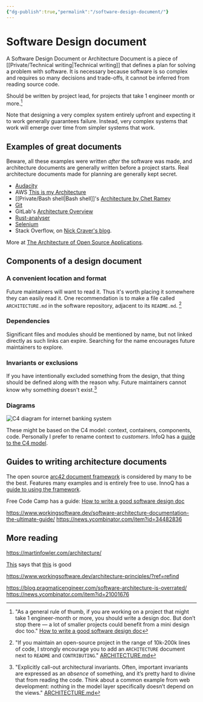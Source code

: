 ```yaml
---
{"dg-publish":true,"permalink":"/software-design-document/"}
---
```



# Software Design document

A Software Design Document or Architecture Document is a piece of [[Private/Technical writing\|Technical writing]] that defines a plan for solving a problem with software. It is necessary because software is so complex and requires so many decisions and trade-offs, it cannot be inferred from reading source code.

Should be written by project lead, for projects that take 1 engineer month or more.[^1]

Note that designing a very complex system entirely upfront and expecting it to work generally guarantees failure. Instead, very complex systems that work will emerge over time from simpler systems that work.

## Examples of great documents

Beware, all these examples were written *after* the software was made, and architecture documents are generally written before a project starts. Real architecture documents made for planning are generally kept secret.

- [Audacity](http://aosabook.org/en/audacity.html)
- AWS [This is my Architecture](https://aws.amazon.com/architecture/this-is-my-architecture/?tma.sort-by=item.additionalFields.airDate&tma.sort-order=desc&awsf.category=*all&awsf.industry=*all&awsf.language=*all&awsf.show=*all&awsf.format=*all)
- [[Private/Bash shell\|Bash shell]]'s [Architecture by Chet Ramey](http://aosabook.org/en/bash.html)
- [Git](http://aosabook.org/en/git.html)
- GitLab's [Architecture Overview](https://docs.gitlab.com/ee/development/architecture.html)
- [Rust-analyser](https://github.com/rust-lang/rust-analyzer/blob/d7c99931d05e3723d878bea5dc26766791fa4e69/docs/dev/architecture.md)
- [Selenium](http://aosabook.org/en/selenium.html)
- Stack Overflow, on [Nick Craver's blog](https://nickcraver.com/blog/2016/02/17/stack-overflow-the-architecture-2016-edition/). 

More at [The Architecture of Open Source Applications](http://aosabook.org/en/index.html).

## Components of a design document

### A convenient location and format

Future maintainers will want to read it. Thus it's worth placing it somewhere they can easily read it. One recommendation is to make a file called `ARCHITECTURE.md` in the software repository, adjacent to its `README.md`. [^2]

### Dependencies

Significant files and modules should be mentioned by name, but not linked directly as such links can expire. Searching for the name encourages future maintainers to explore.

### Invariants or exclusions

If you have intentionally excluded something from the design, that thing should be defined along with the reason why. Future maintainers cannot know why something doesn't exist.[^3]

### Diagrams

![C4 diagram for internet banking system](/img/user/Vaults/quartz/content/notes/images/c4_diagram.jpg)

These might be based on the C4 model: context, containers, components, code. Personally I prefer to rename context to *customers*. InfoQ has a [guide to the C4 model](https://www.infoq.com/articles/C4-architecture-model/).

<!-- Eventually the section below should be removed -->

## Guides to writing architecture documents

The open source [arc42 document framework](https://docs.arc42.org/home/) is considered by many to be the best. Features many examples and is entirely free to use. InnoQ has a [guide to using the framework](https://www.innoq.com/en/blog/brief-introduction-to-arc42/).

Free Code Camp has a guide: [How to write a good software design doc](https://www.freecodecamp.org/news/how-to-write-a-good-software-design-document-66fcf019569c/)

https://www.workingsoftware.dev/software-architecture-documentation-the-ultimate-guide/
https://news.ycombinator.com/item?id=34482836

## More reading
https://martinfowler.com/architecture/

[This](https://matklad.github.io/2023/08/06/fantastic-learning-resources.html) says that [this](https://www.tedinski.com/archive/) is good

https://www.workingsoftware.dev/architecture-principles/?ref=refind

https://blog.pragmaticengineer.com/software-architecture-is-overrated/
https://news.ycombinator.com/item?id=21001676

[^1]: "As a general rule of thumb, if you are working on a project that might take 1 engineer-month or more, you should write a design doc. But don’t stop there — a lot of smaller projects could benefit from a mini design doc too." [How to write a good software design doc](https://www.freecodecamp.org/news/how-to-write-a-good-software-design-document-66fcf019569c/)
[^2]: "If you maintain an open-source project in the range of 10k-200k lines of code, I strongly encourage you to add an `ARCHITECTURE` document next to `README` and `CONTRIBUTING`." [ARCHITECTURE.md](https://matklad.github.io//2021/02/06/ARCHITECTURE.md.html)
[^3]: "Explicitly call-out architectural invariants. Often, important invariants are expressed as an _absence_ of something, and it’s pretty hard to divine that from reading the code. Think about a common example from web development: nothing in the model layer specifically doesn’t depend on the views." [ARCHITECTURE.md](https://matklad.github.io//2021/02/06/ARCHITECTURE.md.html)

